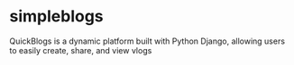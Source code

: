 # simpleblogs
QuickBlogs is a dynamic platform built with Python Django, allowing users to easily create, share, and view vlogs
